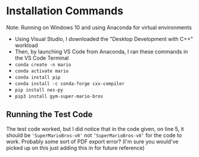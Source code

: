 # Installation Commands
Note: Running on Windows 10 and using Anaconda for virtual environments

- Using Visual Studio, I downloaded the "Desktop Development with C++" workload
- Then, by launching VS Code from Anaconda, I ran these commands in the VS Code Terminal
- `conda create -n mario`
- `conda activate mario`
- `conda install pip`
- `conda install -c conda-forge cxx-compiler`
- `pip install nes-py`
- `pip3 install gym-super-mario-bros`

## Running the Test Code
The test code worked, but I did notice that in the code given, on line 5, it should be `'SuperMarioBros-v0'` not `’SuperMarioBros-v0’` for the code to work. Probably some sort of PDF export error? (I'm sure you would've picked up on this just adding this in for future reference)

